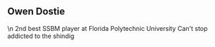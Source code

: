 ## Owen Dostie
\n
2nd best SSBM player at Florida Polytechnic University 
Can't stop addicted to the shindig
